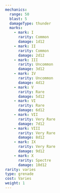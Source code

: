 ```yaml
---
mechanics:
  range: 50
  blast: 5
  damageType: thunder
  marks:
    - mark: I
      rarity: Common
      damage: 1d12
    - mark: II
      rarity: Common
      damage: 2d12
    - mark: III
      rarity: Uncommon
      damage: 3d12
    - mark: IV
      rarity: Uncommon
      damage: 4d12
    - mark: V
      rarity: Rare
      damage: 5d12
    - mark: VI
      rarity: Rare
      damage: 6d12
    - mark: VII
      rarity: Very Rare
      damage: 7d12
    - mark: VIII
      rarity: Very Rare
      damage: 8d12
    - mark: IX
      rarity: Very Rare
      damage: 9d12
    - mark: X
      rarity: Spectre
      damage: 10d12
rarity: varies
type: grenade
cost: Varies
weight: 1
---
```

